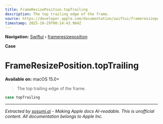 ```yaml
---
title: FrameResizePosition.topTrailing
description: The top trailing edge of the frame.
source: https://developer.apple.com/documentation/swiftui/frameresizeposition/toptrailing
timestamp: 2025-10-29T00:14:43.984Z
---
```


**Navigation:** [Swiftui](/documentation/swiftui) › [frameresizeposition](/documentation/swiftui/frameresizeposition)

**Case**

# FrameResizePosition.topTrailing

**Available on:** macOS 15.0+

> The top trailing edge of the frame.

```swift
case topTrailing
```

---

*Extracted by [sosumi.ai](https://sosumi.ai) - Making Apple docs AI-readable.*
*This is unofficial content. All documentation belongs to Apple Inc.*

